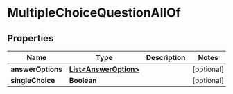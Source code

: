 

# MultipleChoiceQuestionAllOf


## Properties

| Name | Type | Description | Notes |
|------------ | ------------- | ------------- | -------------|
|**answerOptions** | [**List&lt;AnswerOption&gt;**](AnswerOption.md) |  |  [optional] |
|**singleChoice** | **Boolean** |  |  [optional] |



